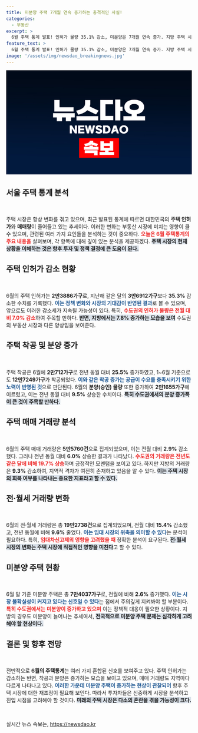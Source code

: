 ```yaml
---
title: 미분양 주택 7개월 연속 증가하는 충격적인 사실!
categories:
  - 부동산
excerpt: >
  6월 주택 통계 발표! 인허가 물량 35.1% 감소, 미분양은 7개월 연속 증가. 지방 주택 시장에서 활기 돌지만, 수도권은 여전히 위축 상황. 자세한 내용은 클릭하세요!
feature_text: >
  6월 주택 통계 발표! 인허가 물량 35.1% 감소, 미분양은 7개월 연속 증가. 지방 주택 시장에서 활기 돌지만, 수도권은 여전히 위축 상황. 자세한 내용은 클릭하세요!
image: '/assets/img/newsdao_breakingnews.jpg'
---
```


<p><img src="/assets/img/newsdao_breakingnews.jpg" alt="implanttips 속보" /></p>

<h2 data-ke-size="size26">서울 주택 통계 분석</h2>

<p data-ke-size="size16">&nbsp;</p>

<p>주택 시장은 항상 변화를 겪고 있으며, 최근 발표된 통계에 따르면 대한민국의 <strong>주택 인허가</strong>와 <strong>매매량</strong>이 줄어들고 있는 추세이다. 이러한 변화는 부동산 시장에 미치는 영향이 클 수 있으며, 관련된 여러 가지 요인들을 분석하는 것이 중요하다. <b><span style="color: #ee2323;">오늘은 6월 주택통계의 주요 내용을</span></b> 살펴보며, 각 항목에 대해 깊이 있는 분석을 제공하겠다. <b><span style="background-color: #21538527;">주택 시장의 현재 상황을 이해하는 것은 향후 투자 및 정책 결정에 큰 도움이 된다.</span></b></p>

<h2 data-ke-size="size26">주택 인허가 감소 현황</h2>

<p data-ke-size="size16">&nbsp;</p>

<p>6월의 주택 인허가는 <strong>2만3886가구</strong>로, 지난해 같은 달의 <strong>3만6912가구</strong>보다 <strong>35.3%</strong> 감소한 수치를 기록했다. <b><span style="color: #1a5490;">이는 정책 변화와 시장의 기대감이 반영된 결과</span></b>로 볼 수 있으며, 앞으로도 이러한 감소세가 지속될 가능성이 있다. 특히, <b><span style="color: #ee2323;">수도권의 인허가 물량은 전월 대비 7.0% 감소</span></b>하여 주목할 만하다. <b><span style="background-color: #21538527;">반면, 지방에서는 7.8% 증가하는 모습을 보여</span></b> 수도권의 부동산 시장과 다른 양상임을 보여준다. </p>

<h2 data-ke-size="size26">주택 착공 및 분양 증가</h2>

<p data-ke-size="size16">&nbsp;</p>

<p>주택 착공은 6월에 <strong>2만712가구</strong>로 전년 동월 대비 <strong>25.5%</strong> 증가하였고, 1~6월 기준으로도 <strong>12만7249가구</strong>가 착공되었다. <b><span style="color: #1a5490;">이와 같은 착공 증가는 공급이 수요를 충족시키기 위한 노력이 반영된 것</span></b>으로 판단된다. 6월의 <strong>분양(승인) 물량</strong> 또한 증가하여 <strong>2만1655가구</strong>에 이르렀고, 이는 전년 동월 대비 <strong>9.5%</strong> 상승한 수치이다. <b><span style="background-color: #21538527;">특히 수도권에서의 분양 증가폭이 큰 것이 주목할 만하다.</span></b> </p>

<h2 data-ke-size="size26">주택 매매 거래량 분석</h2>

<p data-ke-size="size16">&nbsp;</p>

<p>6월의 주택 매매 거래량은 <strong>5만5760건</strong>으로 집계되었으며, 이는 전월 대비 <strong>2.9%</strong> 감소했다. 그러나 전년 동월 대비 <strong>6.0%</strong> 상승한 결과가 나타났다. <b><span style="color: #ee2323;">수도권의 거래량은 전년도 같은 달에 비해 19.7% 상승</span></b>하며 긍정적인 모멘텀을 보이고 있다. 하지만 지방의 거래량은 <strong>9.3%</strong> 감소하여, 지역적 격차가 여전히 존재하고 있음을 알 수 있다. <b><span style="background-color: #21538527;">이는 주택 시장의 회복 여부를 나타내는 중요한 지표라고 할 수 있다.</span></b></p>

<h2 data-ke-size="size26">전·월세 거래량 변화</h2>

<p data-ke-size="size16">&nbsp;</p>

<p>6월의 전·월세 거래량은 총 <strong>19만2738건</strong>으로 집계되었으며, 전월 대비 <strong>15.4%</strong> 감소했고, 전년 동월에 비해 <strong>9.6%</strong> 줄었다. <b><span style="color: #1a5490;">이는 임대 시장의 위축을 의미할 수 있다</span></b>는 분석이 필요하다. 특히, <b><span style="color: #ee2323;">임대차신고제의 영향을 고려했을 때</span></b> 정확한 분석이 요구된다. <b><span style="background-color: #21538527;">전·월세 시장의 변화는 주택 시장에 직접적인 영향을 미친다</span></b>고 할 수 있다.</p>

<h2 data-ke-size="size26">미분양 주택 현황</h2>

<p data-ke-size="size16">&nbsp;</p>

<p>6월 말 기준 미분양 주택은 총 <strong>7만4037가구</strong>로, 전월에 비해 <strong>2.6%</strong> 증가했다. <b><span style="color: #1a5490;">이는 시장 불확실성이 커지고 있다는 신호일 수 있다</span></b>는 점에서 주의깊게 지켜봐야 할 부분이다. <b><span style="color: #ee2323;">특히 수도권에서는 미분양이 증가하고 있으며</span></b> 이는 정책적 대응이 필요한 상황이다. 지방의 경우도 미분양이 늘어나는 추세여서, <b><span style="background-color: #21538527;">전국적으로 미분양 주택 문제는 심각하게 고려해야 할 현상이다.</span></b></p>

<h2 data-ke-size="size26">결론 및 향후 전망</h2>

<p data-ke-size="size16">&nbsp;</p>

<p>전반적으로 <strong>6월의 주택통계</strong>는 여러 가지 혼합된 신호를 보여주고 있다. 주택 인허가는 감소하는 반면, 착공과 분양은 증가하는 모습을 보이고 있으며, 매매 거래량도 지역마다 다르게 나타나고 있다. <b><span style="color: #1a5490;">이러한 가운데 미분양 주택이 증가하는 현상이 관찰되어</span></b> 향후 주택 시장에 대한 재조정이 필요해 보인다. 따라서 투자자들은 신중하게 시장을 분석하고 진입 시점을 고려해야 할 것이다. <b><span style="background-color: #21538527;">미래의 주택 시장은 다소의 혼란을 겪을 가능성이 크다.</span></b> </p>

<p data-ke-size="size16">&nbsp;</p>
실시간 뉴스 속보는, <a href="https://newsdao.kr" rel="dofollow">https://newsdao.kr</a>


